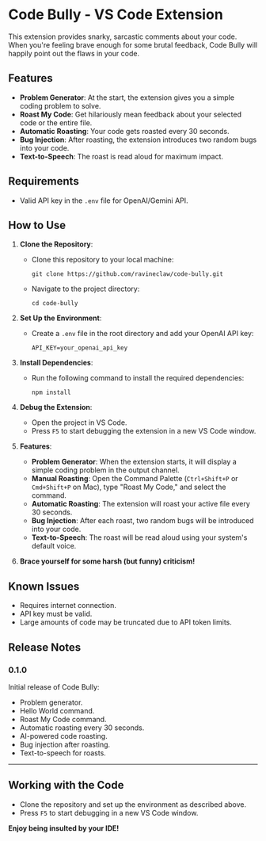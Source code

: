 # Code Bully - VS Code Extension

This extension provides snarky, sarcastic comments about your code. When you're feeling brave enough for some brutal feedback, Code Bully will happily point out the flaws in your code.

## Features

- **Problem Generator**: At the start, the extension gives you a simple coding problem to solve.
- **Roast My Code**: Get hilariously mean feedback about your selected code or the entire file.
- **Automatic Roasting**: Your code gets roasted every 30 seconds.
- **Bug Injection**: After roasting, the extension introduces two random bugs into your code.
- **Text-to-Speech**: The roast is read aloud for maximum impact.

## Requirements

- Valid API key in the `.env` file for OpenAI/Gemini API.

## How to Use

1. **Clone the Repository**:
   - Clone this repository to your local machine:
     ```
     git clone https://github.com/ravineclaw/code-bully.git
     ```
   - Navigate to the project directory:
     ```
     cd code-bully
     ```

2. **Set Up the Environment**:
   - Create a `.env` file in the root directory and add your OpenAI API key:
     ```
     API_KEY=your_openai_api_key
     ```

3. **Install Dependencies**:
   - Run the following command to install the required dependencies:
     ```
     npm install
     ```

4. **Debug the Extension**:
   - Open the project in VS Code.
   - Press `F5` to start debugging the extension in a new VS Code window.

5. **Features**:
   - **Problem Generator**: When the extension starts, it will display a simple coding problem in the output channel.
   - **Manual Roasting**: Open the Command Palette (`Ctrl+Shift+P` or `Cmd+Shift+P` on Mac), type "Roast My Code," and select the command.
   - **Automatic Roasting**: The extension will roast your active file every 30 seconds.
   - **Bug Injection**: After each roast, two random bugs will be introduced into your code.
   - **Text-to-Speech**: The roast will be read aloud using your system's default voice.

6. **Brace yourself for some harsh (but funny) criticism!**

## Known Issues

- Requires internet connection.
- API key must be valid.
- Large amounts of code may be truncated due to API token limits.

## Release Notes

### 0.1.0

Initial release of Code Bully:
- Problem generator.
- Hello World command.
- Roast My Code command.
- Automatic roasting every 30 seconds.
- AI-powered code roasting.
- Bug injection after roasting.
- Text-to-speech for roasts.

---

## Working with the Code

- Clone the repository and set up the environment as described above.
- Press `F5` to start debugging in a new VS Code window.

**Enjoy being insulted by your IDE!**
